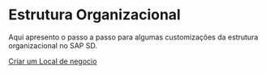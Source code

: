 # Estrutura Organizacional

Aqui apresento o passo a passo para algumas customizações da estrutura organizacional no SAP SD.

[Criar um Local de negocio](./criar-local-de-negocio.md)